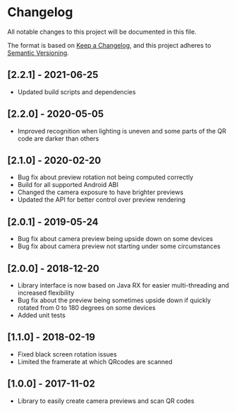 # Changelog
All notable changes to this project will be documented in this file.

The format is based on [Keep a Changelog](https://keepachangelog.com/en/1.0.0/),
and this project adheres to [Semantic Versioning](https://semver.org/spec/v2.0.0.html).

## [2.2.1] - 2021-06-25
* Updated build scripts and dependencies

## [2.2.0] - 2020-05-05
* Improved recognition when lighting is uneven and some parts of the QR code are darker than others

## [2.1.0] - 2020-02-20
* Bug fix about preview rotation not being computed correctly
* Build for all supported Android ABI
* Changed the camera exposure to have brighter previews
* Updated the API for better control over preview rendering

## [2.0.1] - 2019-05-24
* Bug fix about camera preview being upside down on some devices
* Bug fix about camera preview not starting under some circumstances

## [2.0.0] - 2018-12-20
* Library interface is now based on Java RX for easier multi-threading and increased flexibility
* Bug fix about the preview being sometimes upside down if quickly rotated from 0 to 180 degrees on some devices
* Added unit tests

## [1.1.0] - 2018-02-19
* Fixed black screen rotation issues
* Limited the framerate at which QRcodes are scanned

## [1.0.0] - 2017-11-02
* Library to easily create camera previews and scan QR codes
